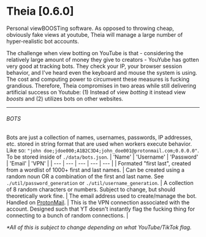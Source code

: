 # Theia [0.6.0] 

Personal viewBOOSTing software. As opposed to throwing cheap, obviously fake views at youtube, Theia will manage a large number of hyper-realistic bot accounts.

The challenge when view botting on YouTube is that - considering the relatively large amount of money they give to creators - YouYube has gotten very good at tracking bots. They check your IP, your browser session behavior, and I've heard even the keyboard and mouse the system is using. The cost and computing power to circumvent these measures is fucking grandious. Therefore, Theia compromises in two areas while still delivering artificial success on Youtube: (1) Instead of view *botting* it instead view *boosts* and (2) utilizes bots on other websites.

---
###### BOTS
Bots are just a collection of names, usernames, passwords, IP addresses, etc. stored in string format that are used when workers execute behavior. Like so: ``"john doe;jdoe000;A1B2C3D4;john_doe001@protonmail.com;0.0.0.0"``. To be stored inside of ``./data/bots.json``. 
| 'Name' | 'Username' | 'Password' | 'Email' | 'VPN' | 
| --- | --- | --- | --- | --- | 
| Formated "first last", created from a wordlist of 1000+ first and last names. | Can be created using a random noun OR a combination of the first and last name. See ``./util/password_generation`` or ``./util/username_generation``. | A collection of 8 random characters or numbers. Subject to change, but should theoretically work fine. | The email address used to create/manage the bot. Handled on [ProtonMail](https://proton.me/mail). | This is the VPN connection associated with the account. Designed such that YT doesn't instantly flag the fucking thing for connecting to a bunch of random connections. |

*\*All of this is subject to change depending on what YouTube/TikTok flag.*

